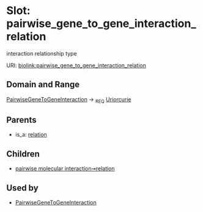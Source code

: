 
# Slot: pairwise_gene_to_gene_interaction_relation


interaction relationship type

URI: [biolink:pairwise_gene_to_gene_interaction_relation](https://w3id.org/biolink/vocab/pairwise_gene_to_gene_interaction_relation)


## Domain and Range

[PairwiseGeneToGeneInteraction](PairwiseGeneToGeneInteraction.md) &#8594;  <sub>REQ</sub> [Uriorcurie](types/Uriorcurie.md)

## Parents

 *  is_a: [relation](relation.md)

## Children

 *  [pairwise molecular interaction➞relation](pairwise_molecular_interaction_relation.md)

## Used by

 * [PairwiseGeneToGeneInteraction](PairwiseGeneToGeneInteraction.md)
